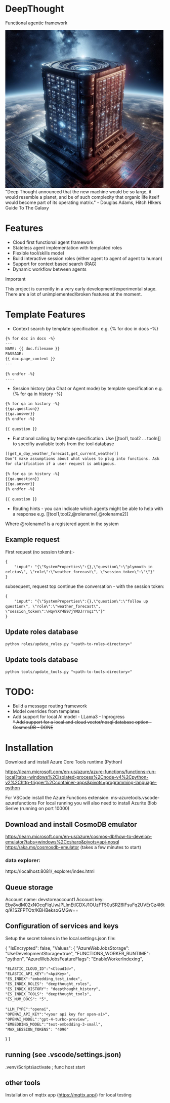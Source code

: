 # DeepThought

Functional agentic framework

<img src="_d376e6fa-4fea-409b-a841-00e47f35bdad.jpeg"  height="500">
<br>
"Deep Thought announced that the new machine would be so large, it would resemble a planet, and be of such complexity that organic life itself would become part of its operating matrix." - Douglas Adams, Hitch HIkers Guide To The Galaxy

# Features

* Cloud first functional agent framework
* Stateless agent implementation with templated roles
* Flexible tool/skills model
* Build interactive session roles (either agent to agent of agent to human)
* Support for context based search (RAG)
* Dynamic workflow between agents


> [!IMPORTANT]  
> This project is currently in a very early development/experimental stage. There are a lot of unimplemented/broken features at the moment. 


# Template Features

* Context search by template specification. e.g. {% for doc in docs -%}

```
{% for doc in docs -%}
---
NAME: {{ doc.filename }}
PASSAGE:
{{ doc.page_content }}
---

{% endfor -%}
----
```

* Session history (aka Chat or Agent mode) by template specification e.g. {% for qa in history -%}

```
{% for qa in history -%}
{{qa.question}}
{{qa.answer}}
{% endfor -%}

{{ question }}

```

* Functional calling by template specification. Use [[tool1, tool2 ... tooln]] to specifiy available tools from the tool database

```
[[get_n_day_weather_forecast,get_current_weather]]
Don't make assumptions about what values to plug into functions. Ask for clarification if a user request is ambiguous.

{% for qa in history -%}
{{qa.question}}
{{qa.answer}}
{% endfor -%}

{{ question }}
```

* Routing hints - you can indicate which agents might be able to help with a response e.g. [[tool1,tool2,@rolename1,@rolename2]]

Where @rolename1 is a registered agent in the system


## Example request

First request (no session token):-

```
{
    "input": "{\"SystemProperties\":{},\"question\":\"plymouth in celcius\", \"role\":\"weather_forecast\", \"session_token\":\"\"}"
}
```

subsequent, request top continue the conversation - with the session token:

```
{
    "input": "{\"SystemProperties\":{},\"question\":\"follow up question\", \"role\":\"weather_forecast\", \"session_token\":\HqvYXY4B97jYMDJrrnqz"\"}"
}
```


## Update roles database

```
python roles/update_roles.py "<path-to-roles-directory>"
```

## Update tools database

```
python tools/update_tools.py "<path-to-tools-directory>"
```

# TODO:

* Build a message routing framework<br>
* Model overrides from templates<br>
* Add support for local AI model - LLama3 - Inprogress<br>
<strike>* Add support for a local and cloud vector/nosql database option - CosmosDB - DONE</strike>

# Installation

Download and install Azure Core Tools runtime (Python)

https://learn.microsoft.com/en-us/azure/azure-functions/functions-run-local?tabs=windows%2Cisolated-process%2Cnode-v4%2Cpython-v2%2Chttp-trigger%2Ccontainer-apps&pivots=programming-language-python

For VSCode install the Azure Functions extension: ms-azuretools.vscode-azurefunctions
For local running you will also need to install Azurite Blob Serive (running on port 10000)

## Download and install CosmoDB emulator

https://learn.microsoft.com/en-us/azure/cosmos-db/how-to-develop-emulator?tabs=windows%2Ccsharp&pivots=api-nosql
https://aka.ms/cosmosdb-emulator (takes a few minutes to start)

### data explorer:

https://localhost:8081/_explorer/index.html


## Queue storage

Account name: devstoreaccount1
Account key: Eby8vdM02xNOcqFlqUwJPLlmEtlCDXJ1OUzFT50uSRZ6IFsuFq2UVErCz4I6tq/K1SZFPTOtr/KBHBeksoGMGw==

## Configuration of services and keys

Setup the secret tokens in the local.settings.json file:

{
  "IsEncrypted": false,
  "Values": {
    "AzureWebJobsStorage": "UseDevelopmentStorage=true",
    "FUNCTIONS_WORKER_RUNTIME": "python",
    "AzureWebJobsFeatureFlags": "EnableWorkerIndexing",

    "ELASTIC_CLOUD_ID":"<CloudId>",
    "ELASTIC_API_KEY":"<ApiKey>",
    "ES_INDEX":"embedding_test_index",
    "ES_INDEX_ROLES": "deepthought_roles",
    "ES_INDEX_HISTORY": "deepthought_history",
    "ES_INDEX_TOOLS": "deepthought_tools",
    "ES_NUM_DOCS": "5",

    "LLM_TYPE":"openai",
    "OPENAI_API_KEY":"<your api key for open-ai>",
    "OPENAI_MODEL":"gpt-4-turbo-preview",
    "EMBEDDING_MODEL":"text-embedding-3-small",
    "MAX_SESSION_TOKENS": "4096"
  }
}

## running (see .vscode/settings.json)

.venv\Scripts\activate ; func host start 

## other tools

Installation of mqttx app (https://mqttx.app/) for local testing 

